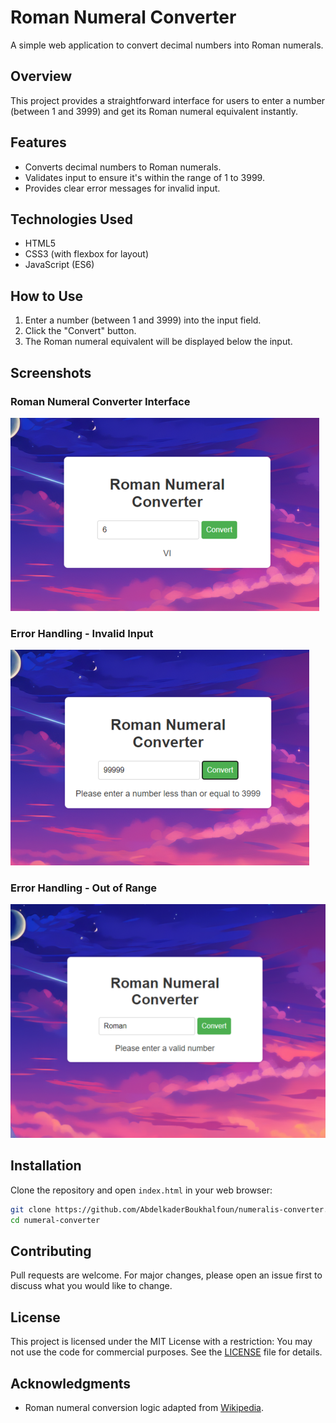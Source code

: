 # Roman Numeral Converter

A simple web application to convert decimal numbers into Roman numerals.

## Overview

This project provides a straightforward interface for users to enter a number (between 1 and 3999) and get its Roman numeral equivalent instantly.

## Features

- Converts decimal numbers to Roman numerals.
- Validates input to ensure it's within the range of 1 to 3999.
- Provides clear error messages for invalid input.

## Technologies Used

- HTML5
- CSS3 (with flexbox for layout)
- JavaScript (ES6)

## How to Use

1. Enter a number (between 1 and 3999) into the input field.
2. Click the "Convert" button.
3. The Roman numeral equivalent will be displayed below the input.

## Screenshots

### Roman Numeral Converter Interface
![Roman Numeral Converter Interface](https://github.com/AbdelkaderBoukhalfoun/numeralis-converter/blob/main/Screenshot%202024-06-22%20000411.png)

### Error Handling - Invalid Input
![Error Handling - Invalid Input](https://github.com/AbdelkaderBoukhalfoun/numeralis-converter/blob/main/Screenshot%202024-06-22%20000348.png)

### Error Handling - Out of Range
![Error Handling - Out of Range](https://github.com/AbdelkaderBoukhalfoun/numeralis-converter/blob/main/Screenshot%202024-06-22%20000332.png)


## Installation

Clone the repository and open `index.html` in your web browser:

```bash
git clone https://github.com/AbdelkaderBoukhalfoun/numeralis-converter.git
cd numeral-converter
```

## Contributing

Pull requests are welcome. For major changes, please open an issue first to discuss what you would like to change.

## License

This project is licensed under the MIT License with a restriction: You may not use the code for commercial purposes. See the [LICENSE](LICENSE) file for details.

## Acknowledgments

- Roman numeral conversion logic adapted from [Wikipedia](https://en.wikipedia.org/wiki/Roman_numerals).

